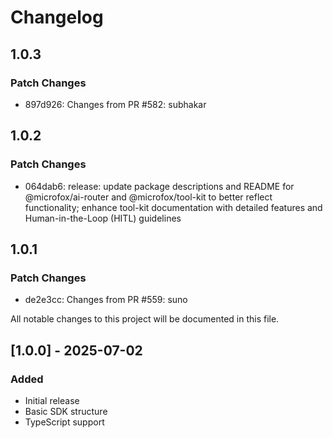 # Changelog

## 1.0.3

### Patch Changes

- 897d926: Changes from PR #582: subhakar

## 1.0.2

### Patch Changes

- 064dab6: release: update package descriptions and README for @microfox/ai-router and @microfox/tool-kit to better reflect functionality; enhance tool-kit documentation with detailed features and Human-in-the-Loop (HITL) guidelines

## 1.0.1

### Patch Changes

- de2e3cc: Changes from PR #559: suno

All notable changes to this project will be documented in this file.

## [1.0.0] - 2025-07-02

### Added

- Initial release
- Basic SDK structure
- TypeScript support

<!-- Add your changes here using this format:

## [1.1.0] - YYYY-MM-DD

### Added
- New feature

### Changed
- Updated feature

### Fixed
- Bug fix

### Removed
- Deprecated feature
-->
